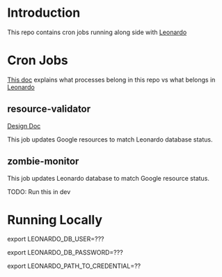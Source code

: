 # Introduction

This repo contains cron jobs running along side with [Leonardo](https://github.com/databiosphere/leonardo)

# Cron Jobs
[This doc](https://broadworkbench.atlassian.net/wiki/spaces/IA/pages/807436289/2020-09-17+Leonardo+Async+Processes) explains what processes belong in this repo vs what belongs in [Leonardo](https://github.com/databiosphere/leonardo)

## resource-validator
[Design Doc](https://broadworkbench.atlassian.net/wiki/spaces/IA/pages/737542150/2020-08-25+Proposal+for+Resource+Validator+Cron+Job)

This job updates Google resources to match Leonardo database status.

## zombie-monitor

This job updates Leonardo database to match Google resource status.

TODO: Run this in dev

# Running Locally
export LEONARDO_DB_USER=???

export LEONARDO_DB_PASSWORD=???

export LEONARDO_PATH_TO_CREDENTIAL=??
